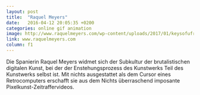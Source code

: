 ```yaml
---
layout: post
title:  "Raquel Meyers"
date:   2016-04-12 20:05:35 +0200
categories: online gif animation
image: http://www.raquelmeyers.com/wp-content/uploads/2017/01/keysofufry.jpg
link: www.raquelmeyers.com
column: f1
---
```

Die Spanierin Raquel Meyers widmet sich der Subkultur der brutalistischen digitalen Kunst, bei der der Enstehungsprozess des Kunstwerks Teil des Kunstwerks selbst ist. Mit nichts ausgestattet als dem Cursor eines Retrocomputers erschafft sie aus dem Nichts überraschend imposante Pixelkunst-Zeitraffervideos.
